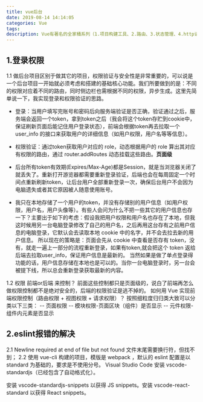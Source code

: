 ```yaml
---
title: vue后台
date: 2019-08-14 14:14:05
categories: Vue
tags:
description: Vue有著名的全家桶系列（1.项目构建工具、2.路由、3.状态管理、4.http请求工具。）Vue两大核心思想：组件化和数据驱动。组件化：把整体拆分为各个可以复用的个体，数据驱动：通过数据变化直接影响bom展示，避免dom操作。
---
```


## 1.登录权限
1.1 做后台项目区别于做其它的项目，权限验证与安全性是非常重要的，可以说是一个后台项目一开始就必须考虑和搭建的基础核心功能。我们所要做到的是：不同的权限对应着不同的路由，同时侧边栏也需根据不同的权限，异步生成。这里先简单说一下，我实现登录和权限验证的思路。

- 登录：当用户填写完账号和密码后向服务端验证是否正确，验证通过之后，服务端会返回一个token，拿到token之后（我会将这个token存贮到cookie中，保证刷新页面后能记住用户登录状态），前端会根据token再去拉取一个 user_info 的接口来获取用户的详细信息（如用户权限，用户名等等信息）。
- 权限验证：通过token获取用户对应的 role，动态根据用户的 role 算出其对应有权限的路由，通过 router.addRoutes 动态挂载这些路由。**页面级**

- 后台所有token有效期(Expires/Max-Age)都是Session，就是当浏览器关闭了就丢失了。重新打开游览器都需要重新登录验证，后端也会在每周固定一个时间点重新刷新token，让后台用户全部重新登录一次，确保后台用户不会因为电脑遗失或者其它原因被人随意使用账号。

- 我只在本地存储了一个用户的token，并没有存储别的用户信息（如用户权限，用户名，用户头像等）。有些人会问为什么不把一些其它的用户信息也存一下？主要出于如下的考虑：假设我把用户权限和用户名也存在了本地，但我这时候用另一台电脑登录修改了自己的用户名，之后再用这台存有之前用户信息的电脑登录，它默认会去读取本地 cookie 中的名字，并不会去拉去新的用户信息。
所以现在的策略是：页面会先从 cookie 中查看是否存有 token，没有，就走一遍上一部分的流程重新登录，如果有token,就会把这个 token 返给后端去拉取user_info，保证用户信息是最新的。
当然如果是做了单点登录得功能的话，用户信息存储在本地也是可以的。当你一台电脑登录时，另一台会被提下线，所以总会重新登录获取最新的内容。

1.2 权限 前端or后端 来控制？
前面这些控制都只是页面级的，说白了前端再怎么做权限控制都不是绝对安全的，后端的权限验证是逃不掉的。
如何用 Vue 实现前端权限控制（路由权限 + 视图权限 + 请求权限）？
按照细粒度归归类大致可以分类以下三类：
-- 页面权限
-- 模块权限-页面区块（组件）是否显示
-- 元件权限-组件内元素是否显示

## 2.eslint报错的解决
2.1 Newline required at end of file but not found 
文件末尾需要换行符，但找不到；
2.2 使用 vue-cli 构建的项目，模版是 webpack ，默认的 eslint 配置是以 standard 为基础的，要求是不使用分号。
Visual Studio Code
安装 vscode-standardjs（已经包含了自动格式化）。

安装 vscode-standardjs-snippets 以获得 JS snippets。安装 vscode-react-standard 以获得 React snippets。








